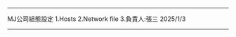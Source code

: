 *************************
MJ公司組態設定
1.Hosts
2.Network file
3.負責人:張三
2025/1/3
************************

